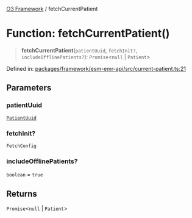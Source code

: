 [O3 Framework](../API.md) / fetchCurrentPatient

# Function: fetchCurrentPatient()

> **fetchCurrentPatient**(`patientUuid`, `fetchInit?`, `includeOfflinePatients?`): `Promise`\<`null` \| `Patient`\>

Defined in: [packages/framework/esm-emr-api/src/current-patient.ts:21](https://github.com/openmrs/openmrs-esm-core/blob/85cde3ce59cd3d29230c98040a3f53525e808725/packages/framework/esm-emr-api/src/current-patient.ts#L21)

## Parameters

### patientUuid

[`PatientUuid`](../type-aliases/PatientUuid.md)

### fetchInit?

`FetchConfig`

### includeOfflinePatients?

`boolean` = `true`

## Returns

`Promise`\<`null` \| `Patient`\>
